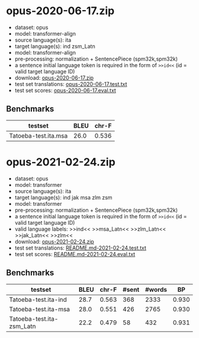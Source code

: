 # opus-2020-06-17.zip

* dataset: opus
* model: transformer-align
* source language(s): ita
* target language(s): ind zsm_Latn
* model: transformer-align
* pre-processing: normalization + SentencePiece (spm32k,spm32k)
* a sentence initial language token is required in the form of `>>id<<` (id = valid target language ID)
* download: [opus-2020-06-17.zip](https://object.pouta.csc.fi/Tatoeba-MT-models/ita-msa/opus-2020-06-17.zip)
* test set translations: [opus-2020-06-17.test.txt](https://object.pouta.csc.fi/Tatoeba-MT-models/ita-msa/opus-2020-06-17.test.txt)
* test set scores: [opus-2020-06-17.eval.txt](https://object.pouta.csc.fi/Tatoeba-MT-models/ita-msa/opus-2020-06-17.eval.txt)

## Benchmarks

| testset               | BLEU  | chr-F |
|-----------------------|-------|-------|
| Tatoeba-test.ita.msa 	| 26.0 	| 0.536 |



# opus-2021-02-24.zip

* dataset: opus
* model: transformer
* source language(s): ita
* target language(s): ind jak msa zlm zsm
* model: transformer
* pre-processing: normalization + SentencePiece (spm32k,spm32k)
* a sentence initial language token is required in the form of `>>id<<` (id = valid target language ID)
* valid language labels: >>ind<< >>msa_Latn<< >>zlm_Latn<< >>jak_Latn<< >>zlm<<
* download: [opus-2021-02-24.zip](https://object.pouta.csc.fi/Tatoeba-MT-models/ita-msa/opus-2021-02-24.zip)
* test set translations: [README.md-2021-02-24.test.txt](https://object.pouta.csc.fi/Tatoeba-MT-models/ita-msa/README.md-2021-02-24.test.txt)
* test set scores: [README.md-2021-02-24.eval.txt](https://object.pouta.csc.fi/Tatoeba-MT-models/ita-msa/README.md-2021-02-24.eval.txt)

## Benchmarks

| testset | BLEU  | chr-F | #sent | #words | BP |
|---------|-------|-------|-------|--------|----|
| Tatoeba-test.ita-ind 	| 28.7 	| 0.563 	| 368 	| 2333 	| 0.930 |
| Tatoeba-test.ita-msa 	| 28.0 	| 0.551 	| 426 	| 2765 	| 0.930 |
| Tatoeba-test.ita-zsm_Latn 	| 22.2 	| 0.479 	| 58 	| 432 	| 0.931 |

